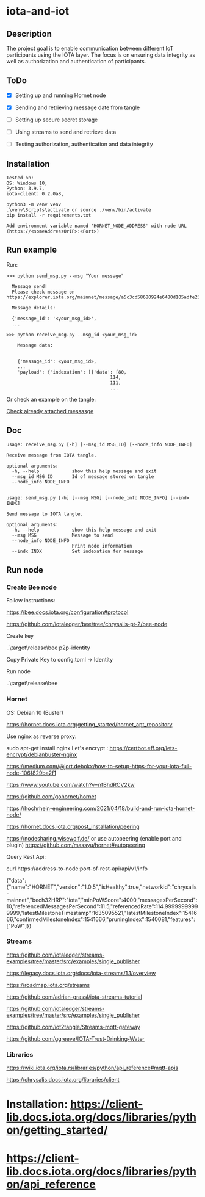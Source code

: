 # iota-and-iot

## Description

The project goal is  to enable communication between different IoT participants using the IOTA layer. 
The focus is on ensuring data integrity as well as authorization and authentication of participants. 

## ToDo

- [x] Setting up and running Hornet node
- [x] Sending and retrieving message date from tangle
- [ ] Setting up secure secret storage
- [ ] Using streams to send and retrieve data
- [ ] Testing authorization, authentication and data integrity


## Installation

```
Tested on:
OS: Windows 10, 
Python: 3.9.7, 
iota-client: 0.2.0a8,
```


```
python3 -m venv venv
.\venv\Scripts\activate or source ./venv/bin/activate
pip install -r requirements.txt

Add environment variable named 'HORNET_NODE_ADDRESS' with node URL (https://<someAddressOrIP>:<Port>)
```
## Run example

Run:
```
>>> python send_msg.py --msg "Your message" 

  Message send!
  Please check message on https://explorer.iota.org/mainnet/message/a5c3cd58680924e6480d105adfe23a23a00b735dba37b003020bad25e1825dc7

  Message details:

  {'message_id': '<your_msg_id>',
  ...

>>> python receive_msg.py --msg_id <your_msg_id> 

    Message data:


    {'message_id': <your_msg_id>,
    ...
    'payload': {'indexation': [{'data': [80,
                                      114,
                                      111,
                                      ...
```

Or check an example on the tangle:

[Check already attached messasge](https://explorer.iota.org/mainnet/message/497c1b68e5480d07819bbd9c989c8d245fa748667a89fdf7dac884741f493326)

## Doc

```
usage: receive_msg.py [-h] [--msg_id MSG_ID] [--node_info NODE_INFO]

Receive message from IOTA tangle.

optional arguments:
  -h, --help            show this help message and exit
  --msg_id MSG_ID       Id of message stored on tangle
  --node_info NODE_INFO


usage: send_msg.py [-h] [--msg MSG] [--node_info NODE_INFO] [--indx INDX]

Send message to IOTA tangle.

optional arguments:
  -h, --help            show this help message and exit
  --msg MSG             Message to send
  --node_info NODE_INFO
                        Print node information
  --indx INDX           Set indexation for message
```

## Run node

### Create Bee node
Follow instructions:

https://bee.docs.iota.org/configuration#protocol

https://github.com/iotaledger/bee/tree/chrysalis-pt-2/bee-node

Create key 

..\target\release\bee p2p-identity

Copy Private Key to config.toml -> Identity

Run node

..\target\release\bee

### Hornet

OS: Debian 10 (Buster)

https://hornet.docs.iota.org/getting_started/hornet_apt_repository

Use nginx as reverse proxy:

sudo apt-get install nginx
Let's encrypt : https://certbot.eff.org/lets-encrypt/debianbuster-nginx

https://medium.com/@jort.debokx/how-to-setup-https-for-your-iota-full-node-106f829ba2f1

https://www.youtube.com/watch?v=nfBhdRCV2kw

https://github.com/gohornet/hornet

https://hochrhein-engineering.com/2021/04/18/build-and-run-iota-hornet-node/

https://hornet.docs.iota.org/post_installation/peering

https://nodesharing.wisewolf.de/ or use autopeering (enable port and plugin) https://github.com/massyu/hornet#autopeering

Query Rest Api:

curl https://address-to-node:port-of-rest-api/api/v1/info

{"data":{"name":"HORNET","version":"1.0.5","isHealthy":true,"networkId":"chrysalis-mainnet","bech32HRP":"iota","minPoWScore":4000,"messagesPerSecond":10,"referencedMessagesPerSecond":11.5,"referencedRate":114.99999999999999,"latestMilestoneTimestamp":1635095521,"latestMilestoneIndex":1541666,"confirmedMilestoneIndex":1541666,"pruningIndex":1540081,"features":["PoW"]}}


### Streams

https://github.com/iotaledger/streams-examples/tree/master/src/examples/single_publisher

https://legacy.docs.iota.org/docs/iota-streams/1.1/overview

https://roadmap.iota.org/streams

https://github.com/adrian-grassl/iota-streams-tutorial

https://github.com/iotaledger/streams-examples/tree/master/src/examples/single_publisher

https://github.com/iot2tangle/Streams-mqtt-gateway

https://github.com/ggreeve/IOTA-Trust-Drinking-Water

### Libraries

https://wiki.iota.org/iota.rs/libraries/python/api_reference#mqtt-apis

https://chrysalis.docs.iota.org/libraries/client


# Installation: https://client-lib.docs.iota.org/docs/libraries/python/getting_started/
# https://client-lib.docs.iota.org/docs/libraries/python/api_reference

